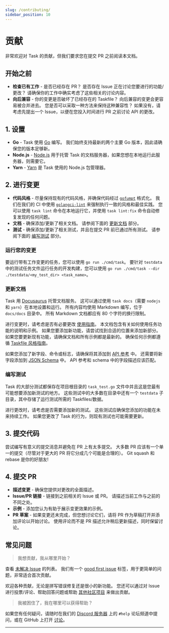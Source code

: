 ```yaml
---
slug: /contributing/
sidebar_position: 10
---
```


# 贡献

非常欢迎对 Task 的贡献，但我们要求您在提交 PR 之前阅读本文档。

## 开始之前

- **检查已有工作** - 是否已经存在 PR？ 是否存在 Issue 正在讨论您要进行的功能/更改？ 请确保你的工作中确实考虑了这些相关的讨论内容。
- **向后兼容** - 你的变更是否破坏了已经存在的 Taskfile？ 向后兼容的变更会更容易被合并进去。 您是否可以采取一种方法来保持这种兼容性？ 如果没有，请考虑先提出一个 Issue，以便在您投入时间进行 PR 之前讨论 API 的更改。

## 1. 设置

- **Go** - Task 使用 [Go](https://go.dev) 编写。 我们始终支持最新的两个主要 Go 版本，因此请确保您的版本足够新。
- **Node.js** - [Node.js](https://nodejs.org/en/) 用于托管 Task 的文档服务器，如果您想在本地运行此服务器，则需要它。
- **Yarn** - [Yarn](https://yarnpkg.com/) 是 Task 使用的 Node.js 包管理器。

## 2. 进行变更

- **代码风格** - 尽量保持现有的代码风格，并确保代码经过 [`gofumpt`](https://github.com/mvdan/gofumpt) 格式化。 我们在我们的 CI 中使用 [`golangci-lint`](https://golangci-lint.run/) 来强制执行一致的风格和最佳实践。 您可以使用 `task lint` 命令在本地运行它，并使用 `task lint:fix` 命令自动修复发现的任何问题。
- **文档** - 确保添加/更新了相关文档。 请参阅下面的 [更新文档](#更新文档) 部分。
- **测试** - 确保添加/更新了相关测试，并且在提交 PR 前已通过所有测试。 请参阅下面的 [编写测试](#编写测试) 部分。

### 运行您的变更

要运行带有工作变更的任务，您可以使用 `go run ./cmd/task`。 要针对 `testdata` 中的测试任务文件运行任务的开发构建，您可以使用 `go
run ./cmd/task --dir ./testdata/<my_test_dir> <task_name>`。

### 更新文档

Task 用 [Docusaurus](https://docusaurus.io) 托管文档服务。 这可以通过使用 `task docs`（需要 `nodejs` 和 `yarn`）在本地设置和运行。 所有内容均使用 Markdown 编写，位于 `docs/docs` 目录中。 所有 Markdown 文档都应有 80 个字符的换行限制。

进行变更时，请考虑是否有必要更改 [使用指南](./usage.md)。 本文档包含有关如何使用任务功能的说明和示例。 如果您要添加新功能，请尝试找到合适的位置来添加新部分。 如果您要更新现有功能，请确保文档和所有示例都是最新的。 确保任何示例都遵循 [Taskfile 风格指南](./styleguide.md)。

如果您添加了新字段、命令或标志，请确保将其添加到 [API 参考](./api_reference.md) 中。 还需要将新字段添加到 [JSON Schema](https://github.com/go-task/task/blob/main/docs/static/schema.json) 中。 API 参考和 schema 中的字段描述应该匹配。

### 编写测试

Task 的大部分测试都保存在项目根目录的 `task_test.go` 文件中并且这是您最有可能想要添加新测试的地方。 这些测试中的大多数在目录中还有一个 `testdata` 子目录，其中存储了运行测试所需的 Taskfiles/数据。

进行更改时，请考虑是否需要添加新的测试。 这些测试应确保您添加的功能在未来持续工作。 如果您更改了 Task 的行为，则现有测试也可能需要更新。

## 3. 提交代码

尝试编写有意义的提交消息并避免在 PR 上有太多提交。 大多数 PR 应该有一个单一的提交（尽管对于更大的 PR 将它分成几个可能是合理的）。 Git squash 和 rebase 是你的好朋友!

## 4. 提交 PR

- **描述变更** - 确保您提供对更改的全面描述。
- **Issue/PR 链接** - 链接到之前相关的 Issue 或 PR。 请描述当前工作与之前的不同之处。
- **示例** - 添加您认为有助于展示变更效果的示例。
- **PR 草案** - 如果变更还未完成，但您想讨论它们，请将 PR 作为草稿打开并添加评论以开始讨论。 使用评论而不是 PR 描述允许稍后更新描述，同时保留讨论。

## 常见问题

> 我想贡献，我从哪里开始？

查看 [未解决 Issue](https://github.com/go-task/task/issues) 的列表。 我们有一个 [good first issue](https://github.com/go-task/task/issues?q=is%3Aissue+is%3Aopen+label%3A%22good+first+issue%22) 标签，用于更简单的问题，非常适合首次贡献。

欢迎各种贡献，无论是拼写错误修复还是很小的新功能。 您还可以通过对 Issue 进行投票/评论、帮助回答问题或帮助 [其他社区项目](./community.md) 来做出贡献。

> 我被困住了，我在哪里可以获得帮助？

如果您有任何疑问，请随时在我们的 [Discord 服务器](https://discord.gg/6TY36E39UK) 上的 `#help` 论坛频道中提问，或在 GitHub 上打开 [讨论](https://github.com/go-task/task/discussions)。

---

<!-- prettier-ignore-start -->

<!-- prettier-ignore-end -->
